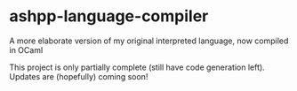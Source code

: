# ashpp-language-compiler
A more elaborate version of my original interpreted language, now compiled in OCaml

This project is only partially complete (still have code generation left). Updates are (hopefully) coming soon!
